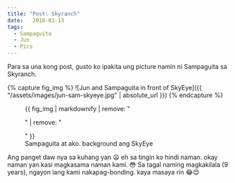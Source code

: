 ```yaml
---
title: "Post: Skyranch"
date:   2018-01-13 
tags:
  - Sampaguita
  - Jun
  - Pics
---
```


Para sa una kong post, gusto ko ipakita ung picture namin ni Sampaguita sa Skyranch.

{% capture fig_img %}
![Jun and Sampaguita in front of SkyEye]({{ "/assets/images/jun-sam-skyeye.jpg" | absolute_url }})
{% endcapture %}

<figure>
  {{ fig_img | markdownify | remove: "<p>" | remove: "</p>" }}
  <figcaption>Sampaguita at ako. background ang SkyEye</figcaption>
</figure>

Ang panget daw nya sa kuhang yan :frowning: eh sa tingin ko hindi naman. okay naman yan kasi magkasama naman kami. :flushed:
Sa tagal naming magkakilala (9 years), ngayon lang kami nakapag-bonding. kaya masaya rin 😂😊
